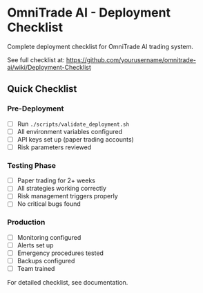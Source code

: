 # OmniTrade AI - Deployment Checklist

Complete deployment checklist for OmniTrade AI trading system.

See full checklist at: https://github.com/yourusername/omnitrade-ai/wiki/Deployment-Checklist

## Quick Checklist

### Pre-Deployment
- [ ] Run `./scripts/validate_deployment.sh`
- [ ] All environment variables configured
- [ ] API keys set up (paper trading accounts)
- [ ] Risk parameters reviewed

### Testing Phase
- [ ] Paper trading for 2+ weeks
- [ ] All strategies working correctly
- [ ] Risk management triggers properly
- [ ] No critical bugs found

### Production
- [ ] Monitoring configured
- [ ] Alerts set up
- [ ] Emergency procedures tested
- [ ] Backups configured
- [ ] Team trained

For detailed checklist, see documentation.
